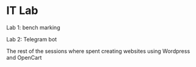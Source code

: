 # IT Lab

Lab 1: bench marking

Lab 2: Telegram bot

The rest of the sessions where spent creating websites using Wordpress and OpenCart